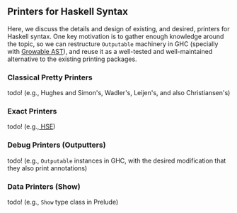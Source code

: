 ## Printers for Haskell Syntax



Here, we discuss the details and design of existing, and desired, printers for Haskell syntax.
One key motivation is to gather enough knowledge around the topic, so we can restructure `Outputable` machinery in GHC (specially with [
Growable AST](https://ghc.haskell.org/trac/ghc/wiki/ImplementingTreesThatGrow)), and reuse it as a well-tested and well-maintained alternative to the existing printing packages.    


### Classical Pretty Printers



todo!
(e.g., Hughes and Simon's, Wadler's, Leijen's, and also Christiansen's) 


### Exact Printers



todo! (e.g.,[ HSE](https://hackage.haskell.org/package/haskell-src-exts))


### Debug Printers (Outputters)



todo! (e.g., `Outputable` instances in GHC, with the desired modification that they also print annotations)


### Data Printers (Show)



todo! (e.g., `Show` type class in Prelude)


